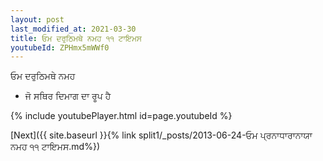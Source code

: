 ```yaml
---
layout: post
last_modified_at: 2021-03-30
title: ਓਮ ਦਰੁਠਿਮਥੇ ਨਮਹ ੧੧ ਟਾਇਮਸ
youtubeId: ZPHmx5mWWf0
---
```

 
 
 ਓਮ ਦਰੁਠਿਮਥੇ ਨਮਹ  
 
 -  ਜੋ ਸਥਿਰ ਦਿਮਾਗ ਦਾ ਰੂਪ ਹੈ 
 
  
 
  
 
 
 
 
 
 


{% include youtubePlayer.html id=page.youtubeId %}
 
[Next]({{ site.baseurl }}{% link  split1/_posts/2013-06-24-ਓਮ ਪ੍ਰਨਾਧਾਰਾਨਾਯਾ ਨਮਹ ੧੧ ਟਾਇਮਸ.md%})
 
